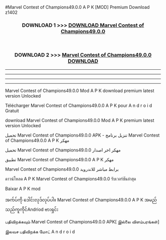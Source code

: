 #Marvel Contest of Champions49.0.0 A P K [MOD] Premium Download z1402



<div align="center">

<h3>DOWNLOAD 1 >>> <a href="https://teeasianyam.web.app?sq=Marvel Contest of Champions49.0.0">DOWNLOAD Marvel Contest of Champions49.0.0 </a></h3><br>

<h3>DOWNLOAD 2 >>> <a href="https://teeasianyam.web.app?sq=Marvel Contest of Champions49.0.0 ">Marvel Contest of Champions49.0.0  DOWNLOAD </a></h3>

</div>


----------------------------------------------------------

----------------------------------------------------------

----------------------------------------------------------

----------------------------------------------------------


Marvel Contest of Champions49.0.0  Mod A P K download premium latest version Unlocked

Télécharger Marvel Contest of Champions49.0.0  A P K pour A n d r o i d Gratuit

download Marvel Contest of Champions49.0.0  Mod A P K premium latest version Unlocked

تحميل Marvel Contest of Champions49.0.0  APK - تنزيل برنامج Marvel Contest of Champions49.0.0  A P K مهكر

تحميل Marvel Contest of Champions49.0.0  مهكر اخر اصدار

تطبيق Marvel Contest of Champions49.0.0  A P K مهكر

Marvel Contest of Champions49.0.0  برابط مباشر للاندرويد

ดาวน์โหลด A P K Marvel Contest of Champions49.0.0  รับเวอร์ชันล่าสุด

Baixar A P K mod

အက်ပ်ကို ဒေါင်းလုဒ်လုပ်ပါ။ Marvel Contest of Champions49.0.0  A P K အမည်သည်ကူကိုင်Andriod ဗားရှင်း

பதிவிறக்கவும் Marvel Contest of Champions49.0.0  APK[ இல்லை விளம்பரங்கள்] 
 
இலவச பதிவிறக்க மோட் A n d r o i d



